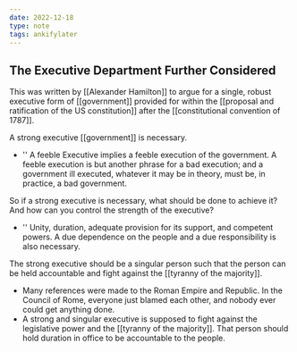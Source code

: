 ```yaml
---
date: 2022-12-18
type: note
tags: ankifylater
---
```


## The Executive Department Further Considered
This was written by [[Alexander Hamilton]] to argue for a single, robust executive form of [[government]] provided for within the [[proposal and ratification of the US constitution]] after the [[constitutional convention of 1787]].

A strong executive [[government]] is necessary.
- '' A feeble Executive implies a feeble execution of the government. A feeble execution is but another phrase for a bad execution; and a government ill executed, whatever it may be in theory, must be, in practice, a bad government.

So if a strong executive is necessary, what should be done to achieve it? And how can you control the strength of the executive?
- '' Unity, duration, adequate provision for its support, and competent powers. A due dependence on the people and a due responsibility is also necessary.

The strong executive should be a singular person such that the person can be held accountable and fight against the [[tyranny of the majority]].
- Many references were made to the Roman Empire and Republic. In the Council of Rome, everyone just blamed each other, and nobody ever could get anything done.
- A strong and singular executive is supposed to fight against the legislative power and the [[tyranny of the majority]]. That person should hold duration in office to be accountable to the people.
